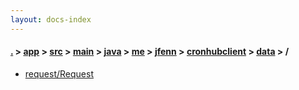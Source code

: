 ```yaml
---
layout: docs-index
---
```

#### [.](./../../../../../../../../index) > [app](./../../../../../../../index) > [src](./../../../../../../index) > [main](./../../../../../index) > [java](./../../../../index) > [me](./../../../index) > [jfenn](./../../index) > [cronhubclient](./../index) > [data](./index) > **/**

- [request/Request](request/Request)
